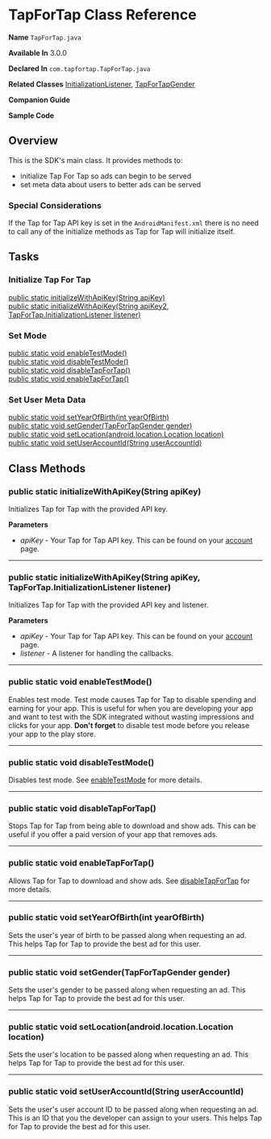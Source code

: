 # TapForTap Class Reference

**Name**            `TapForTap.java`

**Available In**    3.0.0

**Declared In**     `com.tapfortap.TapForTap.java`

**Related Classes** [InitializationListener](tapfortap_initialization_listener.md), [TapForTapGender](tapfortap_gender.md)

**Companion Guide**

**Sample Code**

## Overview

This is the SDK's main class. It provides methods to:

  - initialize Tap For Tap so ads can begin to be served
  - set meta data about users to better ads can be served

### Special Considerations

If the Tap for Tap API key is set in the `AndroidManifest.xml` there is no need to call any of the initialize methods as Tap for Tap will initialize itself.

## Tasks

### Initialize Tap For Tap
[public static initializeWithApiKey(String apiKey)](public-static-initializeWithApiKey-String-apiKey)  
[public static initializeWithApiKey(String apiKey2, TapForTap.InitializationListener listener)](public-static-initializeWithApiKeyString-apiKey-TapfortapInitializationListener-listener)  

### Set Mode
[public static void enableTestMode()](public-static-void-enableTestMode)  
[public static void disableTestMode()](public-static-void-disableTestMode)  
[public static void disableTapForTap()](public-static-void-disableTapForTap)  
[public static void enableTapForTap()](public-static-void-enableTapForTap)  

### Set User Meta Data
[public static void setYearOfBirth(int yearOfBirth)](public-static-void-setYearOfBirthint-yearOfBirth)  
[public static void setGender(TapForTapGender gender)](public-static-void-setGenderTapForTapGender-gender)  
[public static void setLocation(android.location.Location location)](public-static-void-setLocationandroidlocationLocation-location)  
[public static void setUserAccountId(String userAccountId)](public-static-void-setUserAccountIdString-userAccountId)  

## Class Methods

### public static initializeWithApiKey(String apiKey)

Initializes Tap for Tap with the provided API key.

**Parameters**

  - _apiKey_ - Your Tap for Tap API key. This can be found on your [account](https://tapfortap.com/manage/account) page.

---

### public static initializeWithApiKey(String apiKey, TapForTap.InitializationListener listener)

Initializes Tap for Tap with the provided API key and listener.

**Parameters**

  - _apiKey_ - Your Tap for Tap API key. This can be found on your [account](https://tapfortap.com/manage/account) page.
  - _listener_ - A listener for handling the callbacks.

***

### public static void enableTestMode()

Enables test mode. Test mode causes Tap for Tap to disable spending and earning for your app. This is useful for when you are developing your app and want to test with the SDK integrated without wasting impressions and clicks for your app. **Don't forget** to disable test mode before you release your app to the play store.

---

### public static void disableTestMode()

Disables test mode. See [enableTestMode](public-static-void-enableTestMode()) for more details.

---

### public static void disableTapForTap()

Stops Tap for Tap from being able to download and show ads. This can be useful if you offer a paid version of your app that removes ads.

---

### public static void enableTapForTap()

Allows Tap for Tap to download and show ads. See [disableTapForTap](public-static-void-disableTapForTap()) for more details.

---

### public static void setYearOfBirth(int yearOfBirth)

Sets the user's year of birth to be passed along when requesting an ad. This helps Tap for Tap to provide the best ad for this user.

---

### public static void setGender(TapForTapGender gender)

Sets the user's gender to be passed along when requesting an ad. This helps Tap for Tap to provide the best ad for this user.

---

### public static void setLocation(android.location.Location location)

Sets the user's location to be passed along when requesting an ad. This helps Tap for Tap to provide the best ad for this user.

---

### public static void setUserAccountId(String userAccountId)

Sets the user's user account ID to be passed along when requesting an ad. This is an ID that you the developer can assign to your users. This helps Tap for Tap to provide the best ad for this user.

